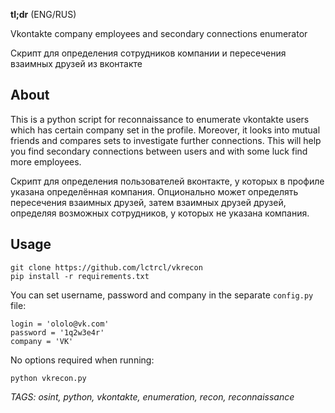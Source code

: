 **tl;dr**
(ENG/RUS)

Vkontakte company employees and secondary connections enumerator

Скрипт для определения сотрудников компании и пересечения взаимных друзей из вконтакте

## About

This is a python script for reconnaissance to enumerate vkontakte users which has certain company set in the profile. Moreover, it looks into mutual friends and compares sets to investigate further connections. This will help you find secondary connections between users and with some luck find more employees. 

Скрипт для определения пользователей вконтакте, у которых в профиле указана определённая компания. Опционально может определять пересечения взаимных друзей, затем взаимных друзей друзей, определяя возможных сотрудников, у которых не указана компания. 



## Usage

    git clone https://github.com/lctrcl/vkrecon
    pip install -r requirements.txt

You can set username, password and company in the separate `config.py` file:

    login = 'ololo@vk.com'
    password = '1q2w3e4r'
    company = 'VK'

No options required when running:

    python vkrecon.py


*TAGS: osint, python, vkontakte, enumeration, recon, reconnaissance*

